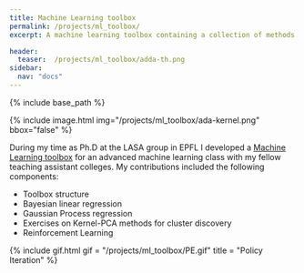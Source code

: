 ```yaml
---
title: Machine Learning toolbox
permalink: /projects/ml_toolbox/
excerpt: A machine learning toolbox containing a collection of methods (classification, regression, projection, reinforcement learning)

header:
  teaser:  /projects/ml_toolbox/adda-th.png
sidebar:
  nav: "docs"
---
```


{% include base_path %}

{% include image.html
           img="/projects/ml_toolbox/ada-kernel.png"
           bbox="false"
%}

During my time as Ph.D at the LASA group in EPFL I developed a [Machine Learning toolbox](https://github.com/epfl-lasa/ML_toolbox)
for an advanced machine learning class with my fellow teaching assistant colleges. My contributions included the
following components:

* Toolbox structure
* Bayesian linear regression
* Gaussian Process regression
* Exercises on Kernel-PCA methods for cluster discovery
* Reinforcement Learning 


{% include gif.html
          gif   = "/projects/ml_toolbox/PE.gif"
          title = "Policy Iteration"
%}
